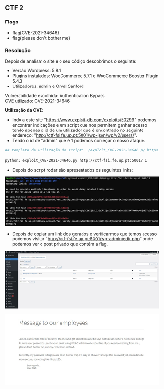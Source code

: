 ## CTF 2

### **Flags**

- flag{CVE-2021-34646}
- flag{please don't bother me}

### **Resolução**

Depois de analisar o site e o seu código descobrimos o seguinte:

- Versão Wordpress: 5.8.1
- Plugins instalados: WooCommerce 5.7.1 e WooCommerce Booster Plugin 5.4.3
- Utilizadores: admin e Orval Sanford

Vulnerabilidade escolhida: Authentication Bypass\
CVE utilizado: CVE-2021-34646

**Utilização da CVE**:

- Indo a este site "https://www.exploit-db.com/exploits/50299" podemos encontrar indicações e um script que nos permitem ganhar acesso tendo apenas o id de um utilizador que é encontrado no seguinte endereço: "http://ctf-fsi.fe.up.pt:5001/wp-json/wp/v2/users/".
- Tendo o id de "admin" que é 1 podemos começar o nosso ataque.

```sh
## template de utilização do script: ./exploit_CVE-2021-34646.py https://target.com/ 1

python3 exploit_CVE-2021-34646.py http://ctf-fsi.fe.up.pt:5001/ 1
```

- Depois do script rodar são apresentados os seguintes links:   

![](ctf2_terminal.jpg)


- Depois de copiar um link dos gerados e verificarmos que temos acesso podemos visitar "http://ctf-fsi.fe.up.pt:5001/wp-admin/edit.php" onde podemos ver o post privado que contém a flag.



![](ctf2_adminloggedin.jpg)

![](ctf2_privatemessage.jpg)